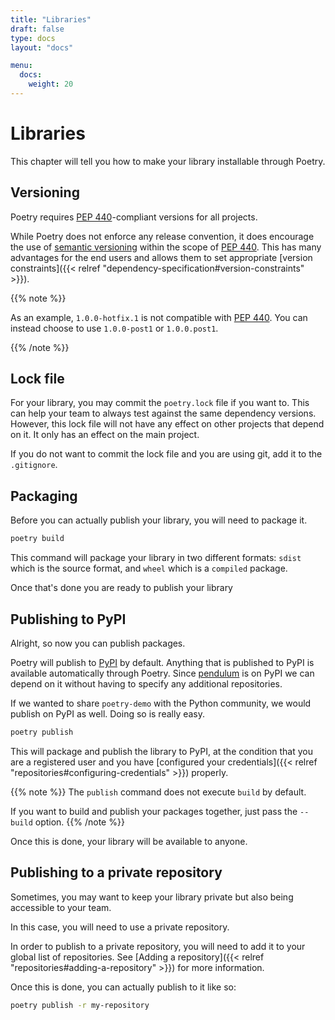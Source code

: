 ```yaml
---
title: "Libraries"
draft: false
type: docs
layout: "docs"

menu:
  docs:
    weight: 20
---
```



# Libraries

This chapter will tell you how to make your library installable through Poetry.


## Versioning

Poetry requires [PEP 440](https://peps.python.org/pep-0440)-compliant versions for all projects.

While Poetry does not enforce any release convention, it does encourage the use of
[semantic versioning](https://semver.org/) within the scope of
[PEP 440](https://peps.python.org/pep-0440/#semantic-versioning). This has many advantages for the end users
and allows them to set appropriate [version constraints]({{< relref "dependency-specification#version-constraints" >}}).

{{% note %}}

As an example, `1.0.0-hotfix.1` is not compatible with [PEP 440](https://peps.python.org/pep-0440). You can instead
choose to use `1.0.0-post1` or `1.0.0.post1`.

{{% /note %}}

## Lock file

For your library, you may commit the `poetry.lock` file if you want to.
This can help your team to always test against the same dependency versions.
However, this lock file will not have any effect on other projects that depend on it.
It only has an effect on the main project.

If you do not want to commit the lock file and you are using git, add it to the `.gitignore`.

## Packaging

Before you can actually publish your library, you will need to package it.

```bash
poetry build
```

This command will package your library in two different formats: `sdist` which is
the source format, and `wheel` which is a `compiled` package.

Once that's done you are ready to publish your library

## Publishing to PyPI

Alright, so now you can publish packages.

Poetry will publish to [PyPI](https://pypi.org) by default. Anything that is published to PyPI
is available automatically through Poetry. Since [pendulum](https://pypi.org/project/pendulum/)
is on PyPI we can depend on it without having to specify any additional repositories.

If we wanted to share `poetry-demo` with the Python community, we would publish on PyPI as well.
Doing so is really easy.

```bash
poetry publish
```

This will package and publish the library to PyPI, at the condition that you are a registered user
and you have [configured your credentials]({{< relref "repositories#configuring-credentials" >}}) properly.

{{% note %}}
The `publish` command does not execute `build` by default.

If you want to build and publish your packages together,
just pass the `--build` option.
{{% /note %}}

Once this is done, your library will be available to anyone.


## Publishing to a private repository

Sometimes, you may want to keep your library private but also being accessible to your team.

In this case, you will need to use a private repository.

In order to publish to a private repository, you will need to add it to your
global list of repositories. See [Adding a repository]({{< relref "repositories#adding-a-repository" >}})
for more information.

Once this is done, you can actually publish to it like so:

```bash
poetry publish -r my-repository
```
